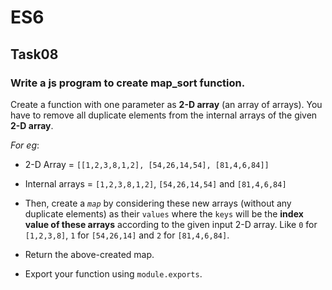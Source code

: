 # ES6
## Task08
### Write a js program to create map_sort function.
Create a function with one parameter as **2-D array** (an array of arrays). You have to remove all duplicate elements from the internal arrays of the given **2-D array**.  

*For eg*: 

- 2-D Array = `[[1,2,3,8,1,2], [54,26,14,54], [81,4,6,84]]`

- Internal arrays = `[1,2,3,8,1,2]`, `[54,26,14,54]` and `[81,4,6,84]`

* Then, create a *`map`* by considering these new arrays (without any duplicate elements) as their `values` where the `keys` will be the **index value of these arrays** according to the given input 2-D array. Like `0` for `[1,2,3,8]`, `1` for `[54,26,14]` and `2` for `[81,4,6,84]`.
* Return the above-created map.

* Export your function using `module.exports`.